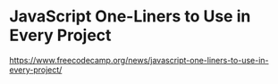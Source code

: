 # JavaScript One-Liners to Use in Every Project

https://www.freecodecamp.org/news/javascript-one-liners-to-use-in-every-project/
